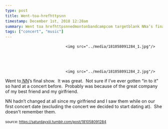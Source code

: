 ```yaml
---
type: post
title: Went-toa-hrefhttpsnn
timestamp: December 1st, 2018 12:28am
summary: Went toa hrefhttpsnnedmontonbandcampcom targetblank NNa’s final show  It was great  Not sure if I’ve ever gotten “in to it” so hard NN hadn’t changed at all since my girlfriend and I saw them while on our first concert date excluding the concert we decided to start dating at  She
tags: ["concert", "music"]
---
```



                               <img src="../media/181058091284_1.jpg"/>
                           

                                                                                                                           

                               <img src="../media/181058091284_2.jpg"/>
                           

                                                                                                                      
Went to<a href="https://nnedmonton.bandcamp.com" target="_blank"> NN</a>’s final show.  It was great.  Not sure if I’ve ever gotten “in to it” so hard at a concert before.  Probably was because of the great company of my best friend and my girlfriend.  

NN hadn’t changed at all since my girlfriend and I saw them while on our first concert date (excluding the concert we decided to start dating at).  She doesn't remember them.
 
                                    
                
                
                
                
                                
<small>source: https://saturdayxiii.tumblr.com/post/181058091284</small>